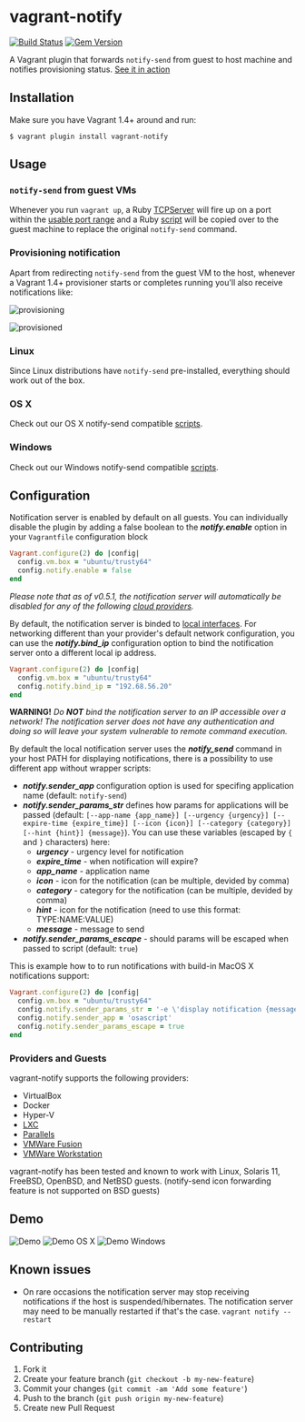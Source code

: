 # vagrant-notify

[![Build Status](https://travis-ci.org/fgrehm/vagrant-notify.png)](https://travis-ci.org/fgrehm/vagrant-notify)
[![Gem Version](https://badge.fury.io/rb/vagrant-notify.png)](http://badge.fury.io/rb/vagrant-notify)

A Vagrant plugin that forwards `notify-send` from guest to host machine and
notifies provisioning status. [See it in action](#demo)


## Installation

Make sure you have Vagrant 1.4+ around and run:

```terminal
$ vagrant plugin install vagrant-notify
```


## Usage

### `notify-send` from guest VMs

Whenever you run `vagrant up`, a Ruby [TCPServer](http://www.ruby-doc.org/stdlib-1.9.3/libdoc/socket/rdoc/TCPServer.html)
will fire up on a port within the [usable port range](https://www.vagrantup.com/docs/vagrantfile/machine_settings.html)
and a Ruby [script](https://github.com/fgrehm/vagrant-notify/blob/master/files/notify-send.erb)
will be copied over to the guest machine to replace the original `notify-send`
command.

### Provisioning notification

Apart from redirecting `notify-send` from the guest VM to the host, whenever
a Vagrant 1.4+ provisioner starts or completes running you'll also receive
notifications like:

![provisioning](http://i.imgur.com/DgKjDgr.png)

![provisioned](http://i.imgur.com/UGhOAzV.png)

### Linux

Since Linux distributions have `notify-send` pre-installed, everything should work out of the box.

### OS X

Check out our OS X notify-send compatible [scripts](https://github.com/fgrehm/vagrant-notify/tree/master/examples#os-x).

### Windows

Check out our Windows notify-send compatible [scripts](https://github.com/fgrehm/vagrant-notify/tree/master/examples#windows).

## Configuration

Notification server is enabled by default on all guests. You can individually disable the plugin by adding a false boolean to the ***notify.enable*** option in your `Vagrantfile` configuration block

```ruby
Vagrant.configure(2) do |config|
  config.vm.box = "ubuntu/trusty64"
  config.notify.enable = false
end
```

_Please note that as of v0.5.1, the notification server will automatically be disabled for any of the following
[cloud providers](lib/vagrant-notify/plugin.rb#L78-L80)._

By default, the notification server is binded to [local interfaces](lib/vagrant-notify/plugin.rb#L83-L90). For networking different than your provider's default network configuration, you can use the ***notify.bind\_ip*** configuration option to bind the notification server onto a different local ip address. 

```ruby
Vagrant.configure(2) do |config|
  config.vm.box = "ubuntu/trusty64"
  config.notify.bind_ip = "192.68.56.20"
end
```

**WARNING!** _Do **NOT** bind the notification server to an IP accessible over a network! The notification server does not have any authentication and doing so will leave your system vulnerable to remote command execution._

By default the local notification server uses the ***notify_send*** command in your host PATH for displaying notifications, there is a possibility to use different app without wrapper scripts:
* ***notify.sender\_app*** configuration option is used for specifing application name (default: `notify-send`)
* ***notify.sender\_params\_str*** defines how params for applications will be passed (default: `[--app-name {app_name}] [--urgency {urgency}] [--expire-time {expire_time}] [--icon {icon}] [--category {category}] [--hint {hint}] {message}`). You can use these variables (escaped by `{` and `}` characters) here:
  * ***urgency*** - urgency level for notification
  * ***expire\_time*** - when notification will expire?
  * ***app\_name*** - application name
  * ***icon*** - icon for the notification (can be multiple, devided by comma)
  * ***category*** - category for the notification (can be multiple, devided by comma)
  * ***hint*** - icon for the notification (need to use this format: TYPE:NAME:VALUE)
  * ***message*** - message to send
* ***notify.sender\_params\_escape*** - should params will be escaped when passed to script (default: `true`)

This is example how to to run notifications with build-in MacOS X notifications support:
```ruby
Vagrant.configure(2) do |config|
  config.vm.box = "ubuntu/trusty64"
  config.notify.sender_params_str = '-e \'display notification {message} sound name \"default\"\''
  config.notify.sender_app = 'osascript'
  config.notify.sender_params_escape = true
end
```

### Providers and Guests

vagrant-notify supports the following providers:

  - VirtualBox
  - Docker
  - Hyper-V
  - [LXC](https://github.com/fgrehm/vagrant-lxc)
  - [Parallels](https://github.com/Parallels/vagrant-parallels)
  - [VMWare Fusion](https://www.vagrantup.com/vmware)
  - [VMWare Workstation](https://www.vagrantup.com/vmware)

vagrant-notify has been tested and known to work with Linux, Solaris 11, FreeBSD, OpenBSD, and NetBSD guests. (notify-send icon forwarding feature is not supported on BSD guests)

## Demo

![Demo](http://i.imgur.com/tzOLvGY.gif)
![Demo OS X](http://i.imgur.com/216NIlf.gif)
![Demo Windows](http://i.imgur.com/cJYqX4y.gif)


## Known issues

* On rare occasions the notification server may stop receiving notifications if the host is suspended/hibernates. The notification server may need to be manually restarted if that's the case. `vagrant notify --restart`


## Contributing

1. Fork it
2. Create your feature branch (`git checkout -b my-new-feature`)
3. Commit your changes (`git commit -am 'Add some feature'`)
4. Push to the branch (`git push origin my-new-feature`)
5. Create new Pull Request
